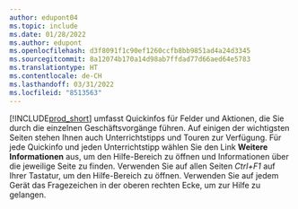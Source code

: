 ```yaml
---
author: edupont04
ms.topic: include
ms.date: 01/28/2022
ms.author: edupont
ms.openlocfilehash: d3f8091f1c90ef1260ccfb8bb9851ad4a24d3345
ms.sourcegitcommit: 8a12074b170a14d98ab7ffdad77d66aed64e5783
ms.translationtype: HT
ms.contentlocale: de-CH
ms.lasthandoff: 03/31/2022
ms.locfileid: "8513563"
---
```

[!INCLUDE[prod_short](prod_short.md)] umfasst Quickinfos für Felder und Aktionen, die Sie durch die einzelnen Geschäftsvorgänge führen. Auf einigen der wichtigsten Seiten stehen Ihnen auch Unterrichtstipps und Touren zur Verfügung. Für jede Quickinfo und jeden Unterrichtstipp wählen Sie den Link **Weitere Informationen** aus, um den Hilfe-Bereich zu öffnen und Informationen über die jeweilige Seite zu finden. Verwenden Sie auf allen Seiten *Ctrl+F1* auf Ihrer Tastatur, um den Hilfe-Bereich zu öffnen. Verwenden Sie auf jedem Gerät das Fragezeichen in der oberen rechten Ecke, um zur Hilfe zu gelangen.  
